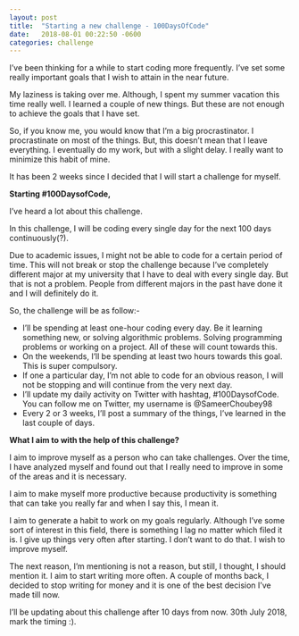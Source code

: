```yaml
---
layout: post
title:  "Starting a new challenge - 100DaysOfCode"
date:   2018-08-01 00:22:50 -0600
categories: challenge
---
```



I’ve been thinking for a while to start coding more frequently. I’ve set some really important goals that I wish to attain in the near future. 

My laziness is taking over me. Although, I spent my summer vacation this time really well. I learned a couple of new things. But these are not enough to achieve the goals that I have set.

So, if you know me, you would know that I’m a big procrastinator. I procrastinate on most of the things. But, this doesn’t mean that I leave everything. I eventually do my work, but with a slight delay. I really want to minimize this habit of mine. 

It has been 2 weeks since I decided that I will start a challenge for myself. 

**Starting #100DaysofCode,**

I’ve heard a lot about this challenge. 

In this challenge, I will be coding every single day for the next 100 days continuously(?).

Due to academic issues, I might not be able to code for a certain period of time. This will not break or stop the challenge because I’ve completely different major at my university that I have to deal with every single day. But that is not a problem. People from different majors in the past have done it and I will definitely do it. 

So, the challenge will be as follow:-

* I’ll be spending at least one-hour coding every day. Be it learning something new, or solving algorithmic problems. Solving programming problems or working on a project. All of these will count towards this.
* On the weekends, I’ll be spending at least two hours towards this goal. This is super compulsory. 
* If one a particular day, I’m not able to code for an obvious reason, I will not be stopping and will continue from the very next day.
* I’ll update my daily activity on Twitter with hashtag, #100DaysofCode. You can follow me on Twitter, my username is @SameerChoubey98
* Every 2 or 3 weeks, I’ll post a summary of the things, I’ve learned in the last couple of days.

**What I aim to with the help of this challenge?**

I aim to improve myself as a person who can take challenges. Over the time, I have analyzed myself and found out that I really need to improve in some of the areas and it is necessary.

I aim to make myself more productive because productivity is something that can take you really far and when I say this, I mean it.

I aim to generate a habit to work on my goals regularly. Although I’ve some sort of interest in this field, there is something I lag no matter which filed it is. I give up things very often after starting. I don’t want to do that. I wish to improve myself.

The next reason, I’m mentioning is not a reason, but still, I thought, I should mention it. 
I aim to start writing more often. A couple of months back, I decided to stop writing for money and it is one of the best decision I’ve made till now. 

I’ll be updating about this challenge after 10 days from now. 30th July 2018, mark the timing :).



